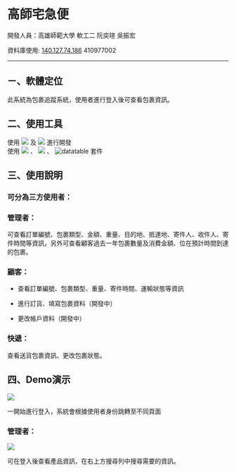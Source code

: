 # 高師宅急便

開發人員：高雄師範大學 軟工二 阮奕瑄 吳振宏

資料庫使用:
[140.127.74.186]()
410977002
<hr>

## ㄧ、軟體定位

此系統為包裹追蹤系統，使用者進行登入後可查看包裹資訊。

## 二、使用工具

使用
![](https://img.shields.io/badge/html-86.3%25-red)
及
![](https://img.shields.io/badge/php-13.7%25-blue)
進行開發
<br>使用
![](https://img.shields.io/badge/Bootstrap-5.1-blueviolet)
、
![](https://img.shields.io/badge/jQuery-3.5-blue)
、
![datatable](https://img.shields.io/badge/DataTables-1.12.1-green)
套件
## 三、使用說明

### 可分為三方使用者：

### 管理者：

可查看訂單編號、包裹類型、金額、重量、目的地、抵達地、寄件人、收件人、寄件時間等資訊，另外可查看顧客過去一年包裹數量及消費金額、位在預計時間到達的包裹。
### 顧客：

* 查看訂單編號、包裹類型、重量、寄件時間、運輸狀態等資訊

* 進行訂貨、填寫包裹資料（開發中）

* 更改帳戶資料（開發中）


### 快遞：

查看送貨包裹資訊、更改包裹狀態。

## 四、Demo演示

![](/Users/ashleyjuan/final/login.png)

一開始進行登入，系統會根據使用者身份跳轉至不同頁面

### 管理者：

![](/Users/ashleyjuan/final/package.png)

可在登入後查看產品資訊，在右上方搜尋列中搜尋需要的資訊。

